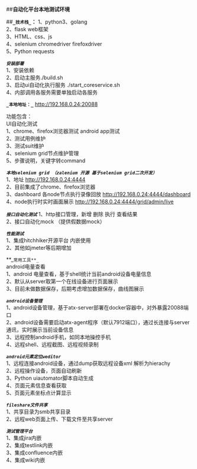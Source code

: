 ##**自动化平台本地测试环境**

##**`_技术栈_`：**
1、python3、golang  
2、flask web框架  
3、HTML、css、js  
4、selenium chromedriver firefoxdriver  
5、Python requests     

**_`安装部署`_**  
1、安装依赖  
2、启动主服务./build.sh  
3、启动ui自动化执行服务 ./start_coreservice.sh  
4、内部调用各服务需要单独启动各服务

**`_本地地址：_`** http://192.168.0.24:20088  
 
功能包含：  
UI自动化测试   
1、chrome、firefox浏览器测试  android app测试  
2、测试用例维护  
3、测试suit维护  
4、selenium grid节点维护管理  
5、步骤说明，关键字转command  

**_`本地selenium grid （zalenium 开源 基于selenium grid二次开发）`_**  
1、地址 http://192.168.0.24:4444  
2、目前集成了chrome、firefox浏览器  
3、dashboard 各node节点执行录像回放 http://192.168.0.24:4444/dashboard  
4、node执行时实时画面展示 http://192.168.0.24:4444/grid/admin/live  


**_`接口自动化测试`_** 
1、http接口管理，新增 删除 执行 查看结果  
2、接口自动化mock （提供假数据mock）  

**_`性能测试`_**  
1、集成hitchhiker开源平台 内嵌使用  
2、其他如jmeter等后期增加  

**_`常用工具**_ `  
android电量查看  
1、android 电量查看，基于shell统计当前android设备电量信息  
2、默认从server取第一个在线设备进行页面展示  
3、目前未做数据保存，后期考虑增加数据保存，曲线图展示  

**_`android设备管理`_**  
1、android设备管理，基于atx-server部署在docker容器中，对外暴露20088端口  
2、android设备需要启动atx-agent程序（默认7912端口），通过长连接与server通讯，实时展示当前设备信息  
3、远程控制android手机，如同本地操控手机  
4、远程shell、远程截图、远程视频录制  

**_`android元素定位weditor`_**  
1、远程连接android设备，通过dump获取远程设备xml 解析为hierachy  
2、远程操作设备，页面自动刷新  
3、Python uiautomator脚本自动生成  
4、页面元素信息查看获取  
5、页面元素坐标点计算显示  

**_`fileshare文件共享`_**  
1、共享目录为smb共享目录   
2、远程web页面上传、下载文件至共享server  

**_`测试管理平台`_**  
1、集成jira内嵌  
2、集成testlink内嵌  
3、集成confluence内嵌  
4、集成wiki内嵌  

